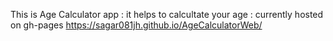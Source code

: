 This is Age Calculator app : it helps to calcultate your age : currently hosted on gh-pages https://sagar081jh.github.io/AgeCalculatorWeb/
